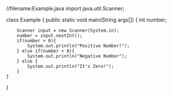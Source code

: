  //filename:Example.java
import java.util.Scanner;

class Example {
    public static void main(String args[]) {
        int number;
        
        Scanner input = new Scanner(System.in);
        number = input.nextInt();
        if(number > 0){
            System.out.println("Positive Number!");
        } else if(number < 0){
            System.out.println("Negative Number");
        } else {
            System.out.println("It's Zero!");
        }
    }
}
